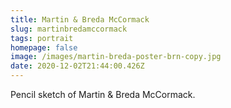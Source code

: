 ```yaml
---
title: Martin & Breda McCormack
slug: martinbredamccormack
tags: portrait
homepage: false
image: /images/martin-breda-poster-brn-copy.jpg
date: 2020-12-02T21:44:00.426Z
---
```

Pencil sketch of Martin & Breda McCormack.
